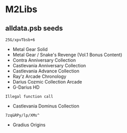 # M2Libs

## alldata.psb seeds

`25G/xpvTbsb+6`
- Metal Gear Solid
- Metal Gear / Snake's Revenge (Vol.1 Bonus Content)
- Contra Anniversary Collection
- Castlevania Anniversary Collection
- Castlevania Advance Collection
- Ray’z Arcade Chronology
- Darius Cozmic Collection Arcade
- G-Darius HD

`Illegal function call`
- Castlevania Dominus Collection

`7zq&RPy/lp/XMs^`
- Gradius Origins
